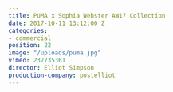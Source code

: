 ```yaml
---
title: PUMA x Sophia Webster AW17 Collection
date: 2017-10-11 13:12:00 Z
categories:
- commercial
position: 22
image: "/uploads/puma.jpg"
vimeo: 237735361
director: Elliot Simpson
production-company: postelliot
---
```


